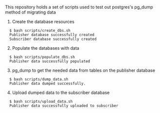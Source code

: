 This repository holds a set of scripts used to test out postgres's pg_dump method of migrating data

1. Create the database resources
```
  $ bash scripts/create_dbs.sh 
  Publisher database successfully created
  Subscriber database successfully created
```

2. Populate the databases with data
```
  $ bash scripts/populate_dbs.sh 
  Publisher data successfully populated
```

3. pg_dump to get the needed data from tables on the publisher database
```
  $ bash scripts/dump_data.sh 
  Publisher data dumped successfully.
```

4. Upload dumped data to the subscriber database
```
  $ bash scripts/upload_data.sh 
  Publisher data successfully uploaded to subscriber
```
